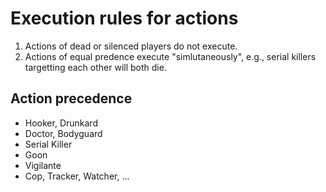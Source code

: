 Execution rules for actions
===========================

1. Actions of dead or silenced players do not execute.
2. Actions of equal predence execute "simlutaneously", e.g., serial killers targetting each other will both die.

Action precedence
-----------------

  * Hooker, Drunkard
  * Doctor, Bodyguard
  * Serial Killer
  * Goon
  * Vigilante
  * Cop, Tracker, Watcher, ...
